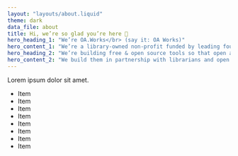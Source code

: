```yaml
---
layout: "layouts/about.liquid"
theme: dark
data_file: about
title: Hi, we’re so glad you’re here 👋
hero_heading_1: "We’re OA.Works</br> (say it: OA Works)"
hero_content_1: "We’re a library-owned non-profit funded by leading foundations and libraries. </br>You may have known us as the Open Access Button."
hero_heading_2: "We’re building free & open source tools so that open access is easy and equitable"
hero_content_2: "We build them in partnership with librarians and open advocates striving for a just and kind world."
---
```


Lorem ipsum dolor sit amet.

- Item
- Item
- Item
- Item
- Item
- Item
- Item
- Item
